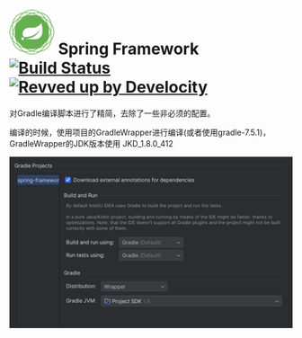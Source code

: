 # <img src="src/docs/spring-framework.png" width="80" height="80"> Spring Framework [![Build Status](https://github.com/spring-projects/spring-framework/actions/workflows/build-and-deploy-snapshot.yml/badge.svg?branch=5.3.x)](https://github.com/spring-projects/spring-framework/actions/workflows/build-and-deploy-snapshot.yml?query=branch%3A5.3.x) [![Revved up by Develocity](https://img.shields.io/badge/Revved%20up%20by-Develocity-06A0CE?logo=Gradle&labelColor=02303A)](https://ge.spring.io/scans?search.rootProjectNames=spring)

对Gradle编译脚本进行了精简，去除了一些非必须的配置。

编译的时候，使用项目的GradleWrapper进行编译(或者使用gradle-7.5.1)，GradleWrapper的JDK版本使用 JKD_1.8.0_412

![image-20240724072517609](src/docs/image-20240724072517609.png)

